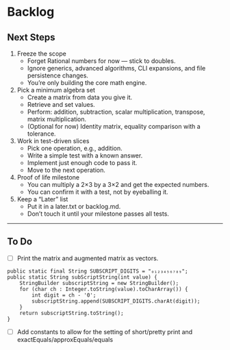 # Backlog

## Next Steps

1. Freeze the scope
    - Forget Rational numbers for now — stick to doubles.
    - Ignore generics, advanced algorithms, CLI expansions, and file persistence changes.
    - You’re only building the core math engine.
2. Pick a minimum algebra set
    - Create a matrix from data you give it.
    - Retrieve and set values.
    - Perform: addition, subtraction, scalar multiplication, transpose, matrix multiplication.
    - (Optional for now) Identity matrix, equality comparison with a tolerance.
3. Work in test-driven slices
    - Pick one operation, e.g., addition.
    - Write a simple test with a known answer.
    - Implement just enough code to pass it.
    - Move to the next operation.
4. Proof of life milestone
    - You can multiply a 2×3 by a 3×2 and get the expected numbers.
    - You can confirm it with a test, not by eyeballing it.
5. Keep a “Later” list
    - Put it in a later.txt or backlog.md.
    - Don’t touch it until your milestone passes all tests.

---

## To Do

- [ ] Print the matrix and augmented matrix as vectors.

```
public static final String SUBSCRIPT_DIGITS = "₀₁₂₃₄₅₆₇₈₉";
public static String subScriptString(int value) {
	StringBuilder subscriptString = new StringBuilder();
    for (char ch : Integer.toString(value).toCharArray()) {
    	int digit = ch - '0';
        subscriptString.append(SUBSCRIPT_DIGITS.charAt(digit));
    }
    return subscriptString.toString();
}
```

- [ ] Add constants to allow for the setting of short/pretty print and exactEquals/approxEquals/equals

